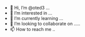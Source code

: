 - 👋 Hi, I’m @oted3 ...
- 👀 I’m interested in ...
- 🌱 I’m currently learning ...
- 💞️ I’m looking to collaborate on .....
- 📫 How to reach me ..

<!---
oted3/oted3 is a ✨ special ✨ repository because its `README.md` (this file) appears on your GitHub profile.
You can click the Preview link to take a look at your changes.
--->
